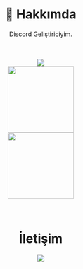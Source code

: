 <div align="center">
  <h1>🍻 Hakkımda</h1>
  <p>Discord Geliştiriciyim.</p>
  <br>
  <br>

<div align="center">
   <a href="https://discord.com/users/829602263965499393" target="_blank">
      <img src="https://lanyard-profile-readme.vercel.app/api/829602263965499393?theme=light&bg=809ecf&animated=false&hideDiscrim=true&borderRadius=30px&idleMessage=Probably%20doing%20something%20else">
   </a>

<div align = "center">
<img src = "https://github-readme-stats.vercel.app/api?username=cheemu31&show_icons=true&theme=tokyonight" width = "% 100" height = "150px" />
  <br>
<img src = "https://github-readme-stats.vercel.app/api/top-langs/?username=cheemu31&layout=compact&theme=tokyonight" width = "% 100" height = "150px"  />
  <br> 
</div>
<br><br>
  <h1>İletişim</h1>
  <a href="https://discord.com/users/829602263965499393" target="_blank"><img src="https://shields.io/badge/iUgur-111111.svg?&style=for-the-badge&logo=discord"></a>
</div>

